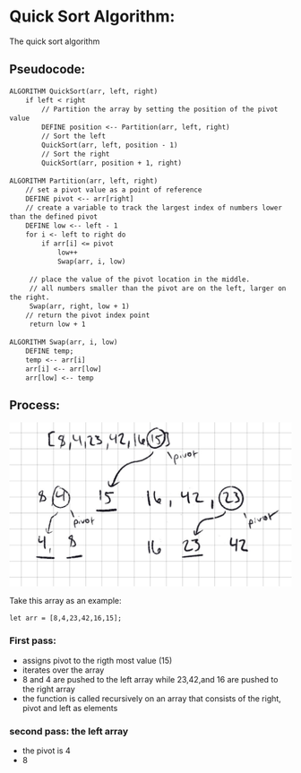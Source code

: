 # Quick Sort Algorithm:

The quick sort algorithm

## Pseudocode:

````
ALGORITHM QuickSort(arr, left, right)
    if left < right
        // Partition the array by setting the position of the pivot value 
        DEFINE position <-- Partition(arr, left, right)
        // Sort the left
        QuickSort(arr, left, position - 1)
        // Sort the right
        QuickSort(arr, position + 1, right)

ALGORITHM Partition(arr, left, right)
    // set a pivot value as a point of reference
    DEFINE pivot <-- arr[right]
    // create a variable to track the largest index of numbers lower than the defined pivot
    DEFINE low <-- left - 1
    for i <- left to right do
        if arr[i] <= pivot
            low++
            Swap(arr, i, low)

     // place the value of the pivot location in the middle.
     // all numbers smaller than the pivot are on the left, larger on the right. 
     Swap(arr, right, low + 1)
    // return the pivot index point
     return low + 1

ALGORITHM Swap(arr, i, low)
    DEFINE temp;
    temp <-- arr[i]
    arr[i] <-- arr[low]
    arr[low] <-- temp
````

## Process: 

![quicksort illustration](./IMG_0723.jpg)

Take this array as an example: 
````
let arr = [8,4,23,42,16,15];
````
### First pass: 
- assigns pivot to the rigth most value (15)
- iterates over the array
- 8 and 4 are pushed to the left array while 23,42,and 16 are pushed to the right array
- the function is called recursively on an array that consists of the right, pivot and left as elements

### second pass: the left array
- the pivot is 4
- 8
